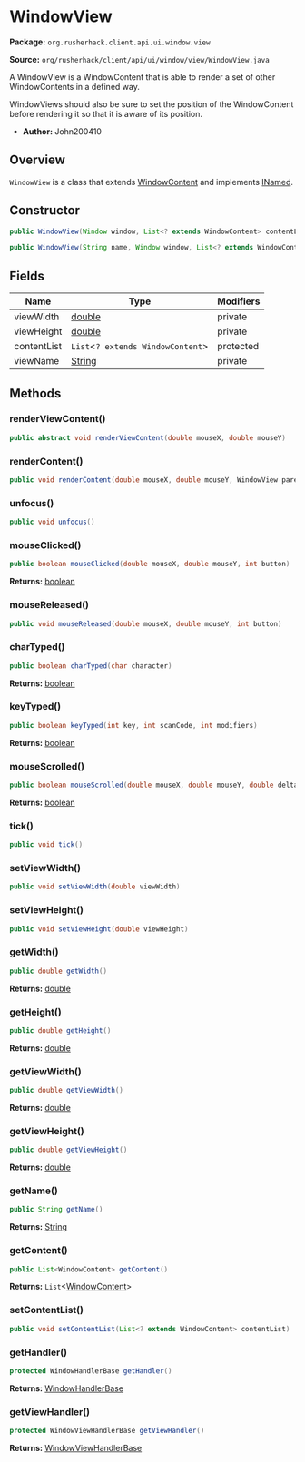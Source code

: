 # WindowView

**Package:** `org.rusherhack.client.api.ui.window.view`

**Source:** `org/rusherhack/client/api/ui/window/view/WindowView.java`

A WindowView is a WindowContent that is able to render a set of other WindowContents in a defined way.



WindowViews should also be sure to set the position of the WindowContent before rendering it so that it is aware of its position.
* **Author:** John200410



## Overview

`WindowView` is a class that extends [WindowContent](/client/api/ui/window/content/WindowContent.md) and implements [INamed](/core/interfaces/INamed.md).

## Constructor

```java
public WindowView(Window window, List<? extends WindowContent> contentList)
```

```java
public WindowView(String name, Window window, List<? extends WindowContent> contentList)
```

## Fields

| Name | Type | Modifiers |
|------|------|----------|
| viewWidth | [double](https://docs.oracle.com/en/java/javase/21/docs/api/java.base/java/lang/Double.html) | private |
| viewHeight | [double](https://docs.oracle.com/en/java/javase/21/docs/api/java.base/java/lang/Double.html) | private |
| contentList | `List`<`? extends WindowContent`> | protected |
| viewName | [String](https://docs.oracle.com/en/java/javase/21/docs/api/java.base/java/lang/String.html) | private |


## Methods

### renderViewContent()

```java
public abstract void renderViewContent(double mouseX, double mouseY)
```

### renderContent()

```java
public void renderContent(double mouseX, double mouseY, WindowView parent)
```

### unfocus()

```java
public void unfocus()
```

### mouseClicked()

```java
public boolean mouseClicked(double mouseX, double mouseY, int button)
```

**Returns:** [boolean](https://docs.oracle.com/en/java/javase/21/docs/api/java.base/java/lang/Boolean.html)

### mouseReleased()

```java
public void mouseReleased(double mouseX, double mouseY, int button)
```

### charTyped()

```java
public boolean charTyped(char character)
```

**Returns:** [boolean](https://docs.oracle.com/en/java/javase/21/docs/api/java.base/java/lang/Boolean.html)

### keyTyped()

```java
public boolean keyTyped(int key, int scanCode, int modifiers)
```

**Returns:** [boolean](https://docs.oracle.com/en/java/javase/21/docs/api/java.base/java/lang/Boolean.html)

### mouseScrolled()

```java
public boolean mouseScrolled(double mouseX, double mouseY, double delta)
```

**Returns:** [boolean](https://docs.oracle.com/en/java/javase/21/docs/api/java.base/java/lang/Boolean.html)

### tick()

```java
public void tick()
```

### setViewWidth()

```java
public void setViewWidth(double viewWidth)
```

### setViewHeight()

```java
public void setViewHeight(double viewHeight)
```

### getWidth()

```java
public double getWidth()
```

**Returns:** [double](https://docs.oracle.com/en/java/javase/21/docs/api/java.base/java/lang/Double.html)

### getHeight()

```java
public double getHeight()
```

**Returns:** [double](https://docs.oracle.com/en/java/javase/21/docs/api/java.base/java/lang/Double.html)

### getViewWidth()

```java
public double getViewWidth()
```

**Returns:** [double](https://docs.oracle.com/en/java/javase/21/docs/api/java.base/java/lang/Double.html)

### getViewHeight()

```java
public double getViewHeight()
```

**Returns:** [double](https://docs.oracle.com/en/java/javase/21/docs/api/java.base/java/lang/Double.html)

### getName()

```java
public String getName()
```

**Returns:** [String](https://docs.oracle.com/en/java/javase/21/docs/api/java.base/java/lang/String.html)

### getContent()

```java
public List<WindowContent> getContent()
```

**Returns:** `List`<[WindowContent](/client/api/ui/window/content/WindowContent.md)>

### setContentList()

```java
public void setContentList(List<? extends WindowContent> contentList)
```

### getHandler()

```java
protected WindowHandlerBase getHandler()
```

**Returns:** [WindowHandlerBase](/client/api/ui/window/WindowHandlerBase.md)

### getViewHandler()

```java
protected WindowViewHandlerBase getViewHandler()
```

**Returns:** [WindowViewHandlerBase](/client/api/ui/window/WindowViewHandlerBase.md)

